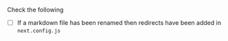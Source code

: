 Check the following

- [ ] If a markdown file has been renamed then redirects have been added in `next.config.js`
